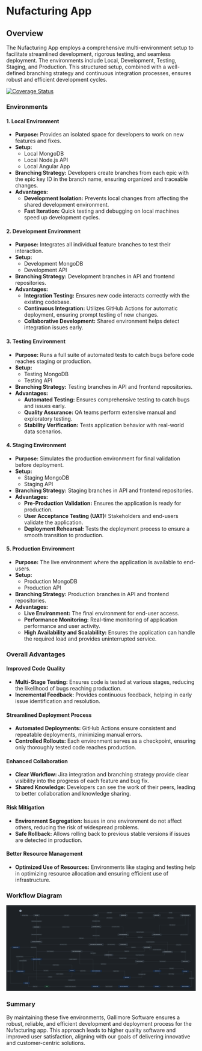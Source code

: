 # Nufacturing App

## Overview

The Nufacturing App employs a comprehensive multi-environment setup to facilitate streamlined development, rigorous testing, and seamless deployment. The environments include Local, Development, Testing, Staging, and Production. This structured setup, combined with a well-defined branching strategy and continuous integration processes, ensures robust and efficient development cycles.

[![Coverage Status](https://coveralls.io/repos/github/gallimore-software/nufacturing/badge.svg?branch=main)](https://coveralls.io/github/gallimore-software/nufacturing?branch=main)

### Environments

#### 1. Local Environment
- **Purpose:** Provides an isolated space for developers to work on new features and fixes.
- **Setup:**
  - Local MongoDB
  - Local Node.js API
  - Local Angular App
- **Branching Strategy:** Developers create branches from each epic with the epic key ID in the branch name, ensuring organized and traceable changes.
- **Advantages:**
  - **Development Isolation:** Prevents local changes from affecting the shared development environment.
  - **Fast Iteration:** Quick testing and debugging on local machines speed up development cycles.

#### 2. Development Environment
- **Purpose:** Integrates all individual feature branches to test their interaction.
- **Setup:**
  - Development MongoDB
  - Development API
- **Branching Strategy:** Development branches in API and frontend repositories.
- **Advantages:**
  - **Integration Testing:** Ensures new code interacts correctly with the existing codebase.
  - **Continuous Integration:** Utilizes GitHub Actions for automatic deployment, ensuring prompt testing of new changes.
  - **Collaborative Development:** Shared environment helps detect integration issues early.

#### 3. Testing Environment
- **Purpose:** Runs a full suite of automated tests to catch bugs before code reaches staging or production.
- **Setup:**
  - Testing MongoDB
  - Testing API
- **Branching Strategy:** Testing branches in API and frontend repositories.
- **Advantages:**
  - **Automated Testing:** Ensures comprehensive testing to catch bugs and issues early.
  - **Quality Assurance:** QA teams perform extensive manual and exploratory testing.
  - **Stability Verification:** Tests application behavior with real-world data scenarios.

#### 4. Staging Environment
- **Purpose:** Simulates the production environment for final validation before deployment.
- **Setup:**
  - Staging MongoDB
  - Staging API
- **Branching Strategy:** Staging branches in API and frontend repositories.
- **Advantages:**
  - **Pre-Production Validation:** Ensures the application is ready for production.
  - **User Acceptance Testing (UAT):** Stakeholders and end-users validate the application.
  - **Deployment Rehearsal:** Tests the deployment process to ensure a smooth transition to production.

#### 5. Production Environment
- **Purpose:** The live environment where the application is available to end-users.
- **Setup:**
  - Production MongoDB
  - Production API
- **Branching Strategy:** Production branches in API and frontend repositories.
- **Advantages:**
  - **Live Environment:** The final environment for end-user access.
  - **Performance Monitoring:** Real-time monitoring of application performance and user activity.
  - **High Availability and Scalability:** Ensures the application can handle the required load and provides uninterrupted service.

### Overall Advantages

#### Improved Code Quality
- **Multi-Stage Testing:** Ensures code is tested at various stages, reducing the likelihood of bugs reaching production.
- **Incremental Feedback:** Provides continuous feedback, helping in early issue identification and resolution.

#### Streamlined Deployment Process
- **Automated Deployments:** GitHub Actions ensure consistent and repeatable deployments, minimizing manual errors.
- **Controlled Rollouts:** Each environment serves as a checkpoint, ensuring only thoroughly tested code reaches production.

#### Enhanced Collaboration
- **Clear Workflow:** Jira integration and branching strategy provide clear visibility into the progress of each feature and bug fix.
- **Shared Knowledge:** Developers can see the work of their peers, leading to better collaboration and knowledge sharing.

#### Risk Mitigation
- **Environment Segregation:** Issues in one environment do not affect others, reducing the risk of widespread problems.
- **Safe Rollback:** Allows rolling back to previous stable versions if issues are detected in production.

#### Better Resource Management
- **Optimized Use of Resources:** Environments like staging and testing help in optimizing resource allocation and ensuring efficient use of infrastructure.

### Workflow Diagram
![Workflow Diagram][def]

### Summary

By maintaining these five environments, Gallimore Software ensures a robust, reliable, and efficient development and deployment process for the Nufacturing app. This approach leads to higher quality software and improved user satisfaction, aligning with our goals of delivering innovative and customer-centric solutions.


[def]: ./docs/workflow.png